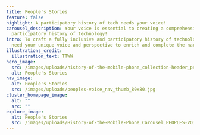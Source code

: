 ```yaml
---
title: People's Stories
feature: false
highlight: A participatory history of tech needs your voice!
carousel_description: Your voice is essential to creating a comprehensive,
  participatory history of technology!
intro: To craft a fully inclusive and participatory history of technology, we
  need your unique voice and perspective to enrich and complete the narrative.
illustrations_credit:
  illustration_text: TTWW
hero_image:
  src: /images/uploads/history-of-the-mobile-phone_collection-header_peoples-stories-600.png
  alt: People's Stories
nav_image:
  alt: People's Stories
  src: /images/uploads/peoples-voice_nav_thumb_80x80.jpg
cluster_homepage_image:
  alt: ""
  src: ""
explore_image:
  alt: People's Stories
  src: /images/uploads/History-of-the-Mobile-Phone_Carousel_PEOPLES-VOICE.jpg
---
```

